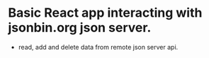 # Basic React app interacting with jsonbin.org json server.
- read, add and delete data from remote json server api.
